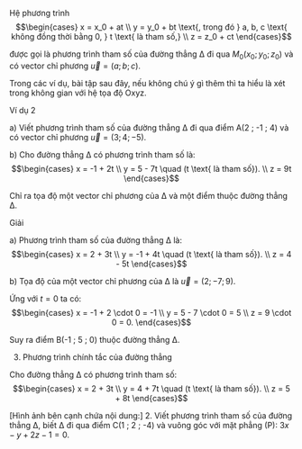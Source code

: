 Hệ phương trình
$$\begin{cases}
x = x_0 + at \\
y = y_0 + bt \text{, trong đó } a, b, c \text{ không đồng thời bằng 0, } t \text{ là tham số,} \\
z = z_0 + ct
\end{cases}$$

được gọi là phương trình tham số của đường thẳng Δ đi qua $M_0(x_0 ; y_0 ; z_0)$ và có vector chỉ phương $\vec{u} = (a ; b ; c)$.

Trong các ví dụ, bài tập sau đây, nếu không chú ý gì thêm thì ta hiểu là xét trong không gian với hệ tọa độ Oxyz.

Ví dụ 2

a) Viết phương trình tham số của đường thẳng Δ đi qua điểm A(2 ; -1 ; 4) và có vector chỉ phương $\vec{u} = (3 ; 4 ; -5)$.

b) Cho đường thẳng Δ có phương trình tham số là: 
$$\begin{cases}
x = -1 + 2t \\
y = 5 - 7t \quad (t \text{ là tham số}). \\
z = 9t
\end{cases}$$

Chỉ ra tọa độ một vector chỉ phương của Δ và một điểm thuộc đường thẳng Δ.

Giải

a) Phương trình tham số của đường thẳng Δ là:
$$\begin{cases}
x = 2 + 3t \\
y = -1 + 4t \quad (t \text{ là tham số}). \\
z = 4 - 5t
\end{cases}$$

b) Tọa độ của một vector chỉ phương của Δ là
$\vec{u} = (2 ; -7 ; 9)$.

Ứng với $t = 0$ ta có: 
$$\begin{cases}
x = -1 + 2 \cdot 0 = -1 \\
y = 5 - 7 \cdot 0 = 5 \\
z = 9 \cdot 0 = 0.
\end{cases}$$

Suy ra điểm B(-1 ; 5 ; 0) thuộc đường thẳng Δ.

3. Phương trình chính tắc của đường thẳng

Cho đường thẳng Δ có phương trình tham số:
$$\begin{cases}
x = 2 + 3t \\
y = 4 + 7t \quad (t \text{ là tham số}). \\
z = 5 + 8t
\end{cases}$$

[Hình ảnh bên cạnh chứa nội dung:]
2. Viết phương trình tham số của đường thẳng Δ, biết Δ đi qua điểm C(1 ; 2 ; -4) và vuông góc với mặt phẳng (P):
$3x - y + 2z - 1 = 0$.